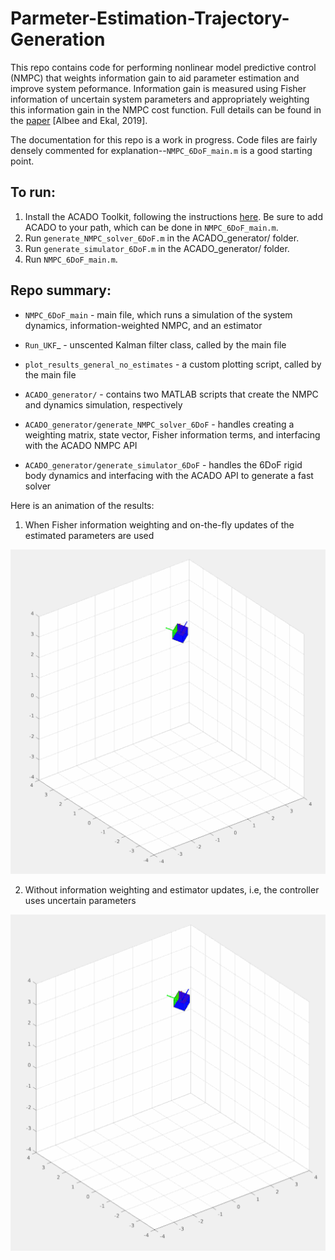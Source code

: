 # Parmeter-Estimation-Trajectory-Generation

This repo contains code for performing nonlinear model predictive control (NMPC) that weights information gain to aid parameter estimation and improve system peformance. Information gain is measured using Fisher information of uncertain system parameters and appropriately weighting this information gain in the NMPC cost function. Full details can be found in the [paper](https://arxiv.org/abs/1906.02758) [Albee and Ekal, 2019].

The documentation for this repo is a work in progress. Code files are fairly densely commented for explanation--`NMPC_6DoF_main.m` is a good starting point.

## To run:

1. Install the ACADO Toolkit, following the instructions [here](https://acado.github.io/matlab_overview.html). Be sure to add ACADO to your path, which can be done in `NMPC_6DoF_main.m`.
2. Run `generate_NMPC_solver_6DoF.m` in the ACADO_generator/ folder.
3. Run `generate_simulator_6DoF.m` in the ACADO_generator/ folder.
4. Run `NMPC_6DoF_main.m`.

## Repo summary:
* `NMPC_6DoF_main` - main file, which runs a simulation of the system dynamics,
	information-weighted NMPC, and an estimator

* `Run_UKF`_ - unscented Kalman filter class, called by the main file

* `plot_results_general_no_estimates` - a custom plotting script, called by the main file

* `ACADO_generator/` - contains two MATLAB scripts that create the NMPC and dynamics simulation, respectively

* `ACADO_generator/generate_NMPC_solver_6DoF` - handles creating a weighting matrix, state vector, Fisher information terms, and interfacing with the ACADO NMPC API

* `ACADO_generator/generate_simulator_6DoF` - handles the 6DoF rigid body dynamics and interfacing with the ACADO API to generate a fast solver

Here is an animation of the results:
1. When Fisher information weighting and on-the-fly updates of the estimated parameters are used

![](/6DoF-NMPC-demo/media/FIM.gif)

2. Without information weighting and estimator updates, i.e, the controller uses uncertain parameters

![](/6DoF-NMPC-demo/media/Without_updates.gif)

